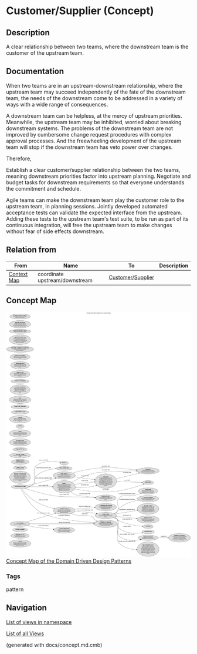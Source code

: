 # Customer/Supplier (Concept)
## Description
A clear relationship between two teams, where the downstream team is the customer
of the upstream team.

## Documentation
When two teams are in an upstream-downstream relationship, where the upstream
team may succeed independently of the fate of the downstream team, the needs of
the downstream come to be addressed in a variety of ways with a wide range of
consequences.

A downstream team can be helpless, at the mercy of upstream priorities.
Meanwhile, the upstream team may be inhibited, worried about breaking
downstream systems.
The problems of the downstream team are not improved by cumbersome change
request procedures with complex approval processes. And the freewheeling
development of the upstream team will stop if the downstream team has veto
power over changes.

Therefore,

Establish a clear customer/supplier relationship between the two teams, meaning
downstream priorities factor into upstream planning. Negotiate and budget tasks
for downstream requirements so that everyone understands the commitment and
schedule.

Agile teams can make the downstream team play the customer role to the upstream
team, in planning sessions. Jointly developed automated acceptance tests can
validate the expected interface from the upstream. Adding these tests to the
upstream team's test suite, to be run as part of its continuous integration,
will free the upstream team to make changes without fear of side effects
downstream.

## Relation from
| From | Name | To | Description |
|---|---|---|---|
| [Context Map](../../software-development/domain-driven-design/c-context-map.md) | coordinate upstream/downstream | [Customer/Supplier](../../software-development/domain-driven-design/c-customer-supplier.md) |  |

## Concept Map
![Concept Map of the Domain Driven Design Patterns](../../software-development/domain-driven-design/concept-view.png)
[Concept Map of the Domain Driven Design Patterns](../../software-development/domain-driven-design/concept-view.md)

### Tags
pattern


## Navigation
[List of views in namespace](./views-in-namespace.md)

[List of all Views](../../views.md)

(generated with docs/concept.md.cmb)
